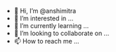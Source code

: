 - 👋 Hi, I’m @anshimitra
- 👀 I’m interested in ...
- 🌱 I’m currently learning ...
- 💞️ I’m looking to collaborate on ...
- 📫 How to reach me ...

<!---
anshimitra/anshimitra is a ✨ special ✨ repository because its `README.md` (this file) appears on your GitHub profile.
You can click the Preview link to take a look at your changes.
--->
